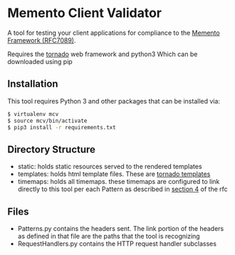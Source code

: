 # Memento Client Validator
A tool for testing your client applications for compliance to the [Memento Framework (RFC7089)](https://tools.ietf.org/html/rfc7089).

Requires the [tornado](http://www.tornadoweb.org/en/stable/index.html) web framework and python3
Which can be downloaded using pip
## Installation
This tool requires Python 3 and other packages that can be installed via:

```sh
$ virtualenv mcv
$ source mcv/bin/activate
$ pip3 install -r requirements.txt
```

## Directory Structure
- static: holds static resources served to the rendered templates
- templates: holds html template files. These are [tornado templates](http://www.tornadoweb.org/en/stable/template.html) 
- timemaps: holds all timemaps. these timemaps are configured to link directly to this tool per each Pattern as described in [section 4](https://tools.ietf.org/html/rfc7089#section-4) of the rfc

## Files
- Patterns.py contains the headers sent. The link portion of the headers as defined in that file are the paths that the tool is recognizing
- RequestHandlers.py contains the HTTP request handler subclasses
